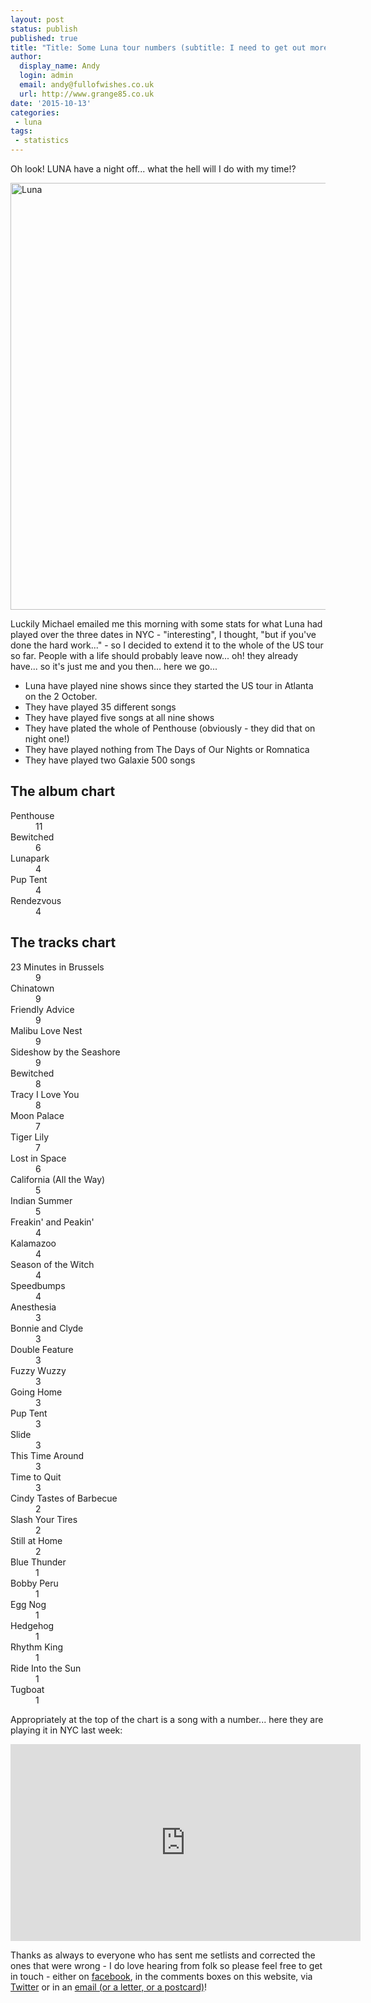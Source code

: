 ```yaml
---
layout: post
status: publish
published: true
title: "Title: Some Luna tour numbers (subtitle: I need to get out more)"
author:
  display_name: Andy
  login: admin
  email: andy@fullofwishes.co.uk
  url: http://www.grange85.co.uk
date: '2015-10-13'
categories:
 - luna
tags:
 - statistics
---
```

<p class="lead">Oh look! LUNA have a night off... what the hell will I do with my time!?</p>

<a data-flickr-embed="true" data-footer="true"  href="https://www.flickr.com/photos/johnmcnicholas/21714982050/in/pool-aheadfullofwishes/" title="Luna"><img src="https://farm1.staticflickr.com/600/21714982050_df210a208c_b.jpg" width="1024" height="683" alt="Luna"></a><script async src="//embedr.flickr.com/assets/client-code.js" charset="utf-8"></script>

<p>Luckily Michael emailed me this morning with some stats for what Luna had played over the three dates in NYC - "interesting", I thought, "but if you've done the hard work..." - so I decided to extend it to the whole of the US tour so far. People with a life should probably leave now... oh! they already have... so it's just me and you then... here we go...</p>

<ul>
	<li>Luna have played nine shows since they started the US tour in Atlanta on the 2 October.</li>
	<li>They have played 35 different songs</li>
	<li>They have played five songs at all nine shows</li>
	<li>They have plated the whole of Penthouse (obviously - they did that on night one!)</li>
	<li>They have played nothing from The Days of Our Nights or Romnatica</li>
	<li>They have played two Galaxie 500 songs</li>
</ul>

<h2>The album chart</h2>
<dl class="dl-horizontal">
  <dt>Penthouse</dt>
  <dd>11</dd>
  <dt>Bewitched</dt>
  <dd>6</dd>
  <dt>Lunapark</dt>
  <dd>4</dd>
  <dt>Pup Tent</dt>
  <dd>4</dd>
  <dt>Rendezvous</dt>
  <dd>4</dd>
</dl>

<h2>The tracks chart</h2>
<dl class="dl-horizontal">
<dt>23 Minutes in Brussels</dt>
<dd>9</dd>
<dt>Chinatown</dt>
<dd>9</dd>
<dt>Friendly Advice</dt>
<dd>9</dd>
<dt>Malibu Love Nest</dt>
<dd>9</dd>
<dt>Sideshow by the Seashore</dt>
<dd>9</dd>
<dt>Bewitched</dt>
<dd>8</dd>
<dt>Tracy I Love You</dt>
<dd>8</dd>
<dt>Moon Palace</dt>
<dd>7</dd>
<dt>Tiger Lily</dt>
<dd>7</dd>
<dt>Lost in Space</dt>
<dd>6</dd>
<dt>California (All the Way)</dt>
<dd>5</dd>
<dt>Indian Summer</dt>
<dd>5</dd>
<dt>Freakin' and Peakin'</dt>
<dd>4</dd>
<dt>Kalamazoo</dt>
<dd>4</dd>
<dt>Season of the Witch</dt>
<dd>4</dd>
<dt>Speedbumps</dt>
<dd>4</dd>
<dt>Anesthesia</dt>
<dd>3</dd>
<dt>Bonnie and Clyde</dt>
<dd>3</dd>
<dt>Double Feature</dt>
<dd>3</dd>
<dt>Fuzzy Wuzzy</dt>
<dd>3</dd>
<dt>Going Home</dt>
<dd>3</dd>
<dt>Pup Tent</dt>
<dd>3</dd>
<dt>Slide</dt>
<dd>3</dd>
<dt>This Time Around</dt>
<dd>3</dd>
<dt>Time to Quit</dt>
<dd>3</dd>
<dt>Cindy Tastes of Barbecue</dt>
<dd>2</dd>
<dt>Slash Your Tires</dt>
<dd>2</dd>
<dt>Still at Home</dt>
<dd>2</dd>
<dt>Blue Thunder</dt>
<dd>1</dd>
<dt>Bobby Peru</dt>
<dd>1</dd>
<dt>Egg Nog</dt>
<dd>1</dd>
<dt>Hedgehog</dt>
<dd>1</dd>
<dt>Rhythm King</dt>
<dd>1</dd>
<dt>Ride Into the Sun</dt>
<dd>1</dd>
<dt>Tugboat</dt>
<dd>1</dd>
</dl>

<p>Appropriately at the top of the chart is a song with a number... here they are playing it in NYC last week:</p>
<iframe width="560" height="315" src="https://www.youtube.com/embed/1VplWDxCQ0c" frameborder="0" allowfullscreen></iframe>

<p>Thanks as always to everyone who has sent me setlists and corrected the ones that were wrong - I do love hearing from folk so please feel free to get in touch - either on <a href="http://www.facebook.com/fullofwishes">facebook</a>, in the comments boxes on this website, via <a href="http://www.twitter.com">Twitter</a> or in an <a href="/about/">email (or a letter, or a postcard)</a>!</p>

